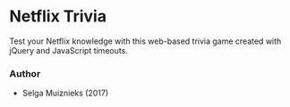 # Netflix Trivia

Test your Netflix knowledge with this web-based trivia game created with jQuery and JavaScript timeouts.

### Author

* Selga Muiznieks (2017)
